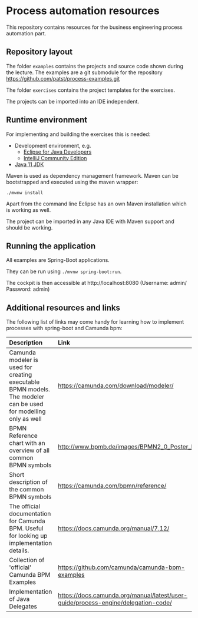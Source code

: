 # Process automation resources

This repository contains resources for the business engineering process automation part.

## Repository layout

The folder `examples` contains the projects and source code shown during the lecture. 
The examples are a git submodule for the repository https://github.com/patst/process-examples.git

The folder `exercises` contains the project templates for the exercises.

The projects can be imported into an IDE independent. 

## Runtime environment

For implementing and building the exercises this is needed:

* Development environment, e.g.
    * [Eclipse for Java Developers](https://www.eclipse.org/downloads/packages/release/2020-03/r/eclipse-ide-java-developers)
    * [IntelliJ Community Edition](https://www.jetbrains.com/idea/download/#section=mac)
* [Java 11 JDK](https://adoptopenjdk.net/installation.html?variant=openjdk11&jvmVariant=hotspot) 

Maven is used as dependency management framework. Maven can be bootstrapped and executed using the maven wrapper:

```
./mwnw install
```

Apart from the command line Eclipse has an own Maven installation which is working as well.

The project can be imported in any Java IDE with Maven support and should be working.

## Running the application

All examples are Spring-Boot applications.

They can be run using `./mvnw spring-boot:run`.

The cockpit is then accessible at http://localhost:8080 (Username: admin/ Password: admin)

## Additional resources and links

The following list of links may come handy for learning how to implement processes with spring-boot and Camunda bpm:

| Description   | Link          |
|:---           |:---           |
| Camunda modeler is used for creating executable BPMN models. The modeler can be used for modelling only as well | https://camunda.com/download/modeler/ |
| BPMN Reference chart with an overview of all common BPMN symbols | http://www.bpmb.de/images/BPMN2_0_Poster_EN.pdf |
| Short description of the common BPMN symbols | https://camunda.com/bpmn/reference/ | 
| The official documentation for Camunda BPM. Useful for looking up implementation details.                  | https://docs.camunda.org/manual/7.12/  |
| Collection of 'official' Camunda BPM Examples | https://github.com/camunda/camunda-bpm-examples |
| Implementation of Java Delegates | https://docs.camunda.org/manual/latest/user-guide/process-engine/delegation-code/ |